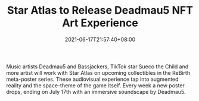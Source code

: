 ﻿---
title: "Star Atlas to Release Deadmau5 NFT Art Experience"
date: 2021-06-17T21:57:40+08:00
lastmod: 2021-06-17T16:45:40+08:00
draft: false
authors: ["Jeremiah"]
description: "Music artists Deadmau5 and Bassjackers, TikTok star Sueco the Child and more artist will work with Star Atlas on upcoming collectibles in the ReBirth meta-poster series. These audiovisual experience tap into augmented reality and the space-theme of the game itself. Every week a new poster drops, ending on July 17th with an immersive soundscape by Deadmau5."
featuredImage: "star-atlas-to-release-deadmau5-nft-art-experience.png"
tags: ["Virtual World","Play to Earn"]
categories: ["news"]
news: ["Virtual World"]
weight: 
lightgallery: true
pinned: false
recommend: false
recommend1: false
---

Music artists Deadmau5 and Bassjackers, TikTok star Sueco the Child and more artist will work with Star Atlas on upcoming collectibles in the ReBirth meta-poster series. These audiovisual experience tap into augmented reality and the space-theme of the game itself. Every week a new poster drops, ending on July 17th with an immersive soundscape by Deadmau5.

<!--more-->

